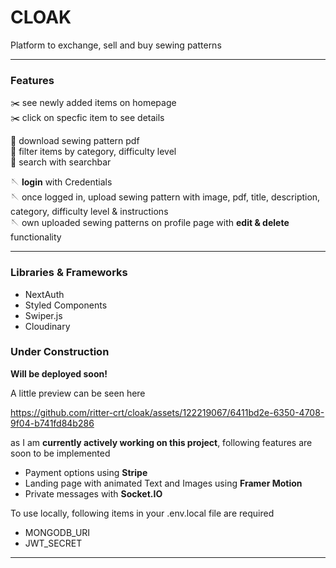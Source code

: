 # CLOAK

Platform to exchange, sell and buy sewing patterns

---

### Features

:scissors: see newly added items on homepage \
:scissors: click on specfic item to see details

:thread: download sewing pattern pdf \
:thread: filter items by category, difficulty level \
:thread: search with searchbar

:sewing_needle: **login** with Credentials \
:sewing_needle: once logged in, upload sewing pattern with image, pdf, title, description, category, difficulty level & instructions \
:sewing_needle: own uploaded sewing patterns on profile page with **edit & delete** functionality

---

### Libraries & Frameworks

- NextAuth
- Styled Components
- Swiper.js
- Cloudinary

### Under Construction

**Will be deployed soon!**

A little preview can be seen here

https://github.com/ritter-crt/cloak/assets/122219067/6411bd2e-6350-4708-9f04-b741fd84b286

as I am **currently actively working on this project**, following features are soon to be implemented

- Payment options using **Stripe**
- Landing page with animated Text and Images using **Framer Motion**
- Private messages with **Socket.IO**

To use locally, following items in your .env.local file are required

- MONGODB_URI
- JWT_SECRET

---
